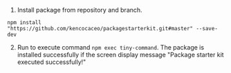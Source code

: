 1. Install package from repository and branch.

```
npm install "https://github.com/kencocaceo/packagestarterkit.git#master" --save-dev
```

2. Run to execute command `npm exec tiny-command`. 
The package is installed successfully if the screen display message "Package starter kit executed successfully!"

